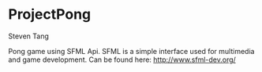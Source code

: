 # ProjectPong
Steven Tang

Pong game using SFML Api.
SFML is a simple interface used for multimedia and game development.
Can be found here: http://www.sfml-dev.org/
